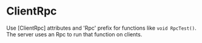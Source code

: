 # ClientRpc

Use [ClientRpc] attributes and 'Rpc' prefix for functions like `void RpcTest()`.
The server uses an Rpc to run that function on clients.

